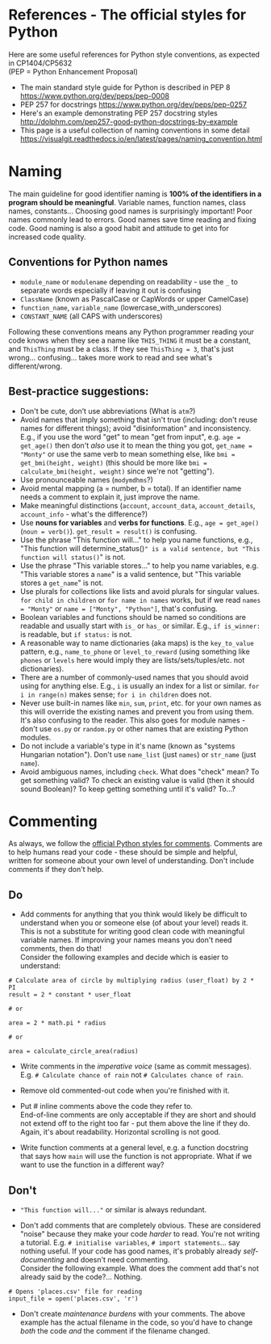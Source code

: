 # References - The official styles for Python
Here are some useful references for Python style conventions, as expected in CP1404/CP5632  
(PEP = Python Enhancement Proposal)

* The main standard style guide for Python is described in PEP 8 https://www.python.org/dev/peps/pep-0008
* PEP 257 for docstrings https://www.python.org/dev/peps/pep-0257
* Here's an example demonstrating PEP 257 docstring styles http://dolphm.com/pep257-good-python-docstrings-by-example
* This page is a useful collection of naming conventions in some detail https://visualgit.readthedocs.io/en/latest/pages/naming_convention.html

# Naming

The main guideline for good identifier naming is **100% of the identifiers in a program should be meaningful**. Variable names, function names, class names, constants... Choosing good names is surprisingly important! Poor names commonly lead to errors. Good names save time reading and fixing code. Good naming is also a good habit and attitude to get into for increased code quality.

## Conventions for Python names

- `module_name` or `modulename` depending on readability - use the `_` to separate words especially if leaving it out is confusing
- `ClassName` (known as PascalCase or CapWords or upper CamelCase)
- `function_name`, `variable_name` (lowercase_with_underscores)
- `CONSTANT_NAME` (all CAPS with underscores)

Following these conventions means any Python programmer reading your code knows when they see a name like `THIS_THING` it must be a constant, and `ThisThing` must be a class. If they see `ThisThing = 3`, that's just wrong... confusing... takes more work to read and see what's different/wrong.

## Best-practice suggestions:
- Don't be cute, don’t use abbreviations (What is `atm`?)
- Avoid names that imply something that isn't true (including: don't reuse names for different things); avoid "disinformation" and inconsistency. E.g., if you use the word "get" to mean "get from input", e.g. `age = get_age()` then don't _also_ use it to mean the thing you got, `get_name = "Monty"` or use the same verb to mean something else, like `bmi = get_bmi(height, weight)` (this should be more like `bmi = calculate_bmi(height, weight)` since we're not "getting").
- Use pronounceable names (`modymdhms`?)
- Avoid mental mapping (a = number, b = total). If an identifier name needs a comment to explain it, just improve the name.
- Make meaningful distinctions (`account`, `account_data`, `account_details`, `account_info` - what's the difference?)
- Use **nouns for variables** and **verbs for functions**. E.g., `age = get_age()` (`noun = verb()`). `get_result = result()` is confusing.
- Use the phrase "This function will..." to help you name functions, e.g., "This function will determine_status()`" is a valid sentence, but "This function will status()`" is not. 
- Use the phrase "This variable stores..." to help you name variables, e.g. "This variable stores a `name`" is a valid sentence, but "This variable stores a `get_name`" is not.
- Use plurals for collections like lists and avoid plurals for singular values. `for child in children` or `for name in names` works, but if we read `names = "Monty"` or `name = ["Monty", "Python"]`, that's confusing.
- Boolean variables and functions should be named so conditions are readable and usually start with `is_` or `has_` or similar. E.g., `if is_winner:` is readable, but `if status:` is not.
- A reasonable way to name dictionaries (aka maps) is the `key_to_value` pattern, e.g., `name_to_phone` or `level_to_reward` (using something like `phones` or `levels` here would imply they are lists/sets/tuples/etc. not dictionaries).
- There are a number of commonly-used names that you should avoid using for anything else. E.g., `i` is usually an index for a list or similar. `for i in range(n)` makes sense; `for i in children` does not.
- Never use built-in names like `min`, `sum`, `print`, etc. for your own names as this will override the existing names and prevent you from using them. It's also confusing to the reader. This also goes for module names - don't use `os.py` or `random.py` or other names that are existing Python modules.
- Do not include a variable's type in it's name (known as "systems Hungarian notation"). Don't use `name_list` (just `names`) or `str_name` (just `name`).
- Avoid ambiguous names, including `check`. What does "check" mean? To get something valid? To check an existing value is valid (then it should sound Boolean)? To keep getting something until it's valid? To...? 

# Commenting
As always, we follow the [official Python styles for comments](https://www.python.org/dev/peps/pep-0008/#id30).
Comments are to help humans read your code - these should be simple and helpful, written for someone about your own level of understanding. Don't include comments if they don't help.

## Do
* Add comments for anything that you think would likely be difficult to understand when you or someone else (of about your level) reads it. This is not a substitute for writing good clean code with meaningful variable names. If improving your names means you don't need comments, then do that!  
Consider the following examples and decide which is easier to understand:
```python3
# Calculate area of circle by multiplying radius (user_float) by 2 * PI
result = 2 * constant * user_float

# or

area = 2 * math.pi * radius

# or

area = calculate_circle_area(radius)
```

* Write comments in the *imperative voice* (same as commit messages). E.g. `# Calculate chance of rain` not `# Calculates chance of rain`. 

* Remove old commented-out code when you're finished with it.

* Put # inline comments above the code they refer to.  
End-of-line comments are only acceptable if they are short and should not extend off to the right too far - put them above the line if they do. Again, it's about readability. Horizontal scrolling is not good.

* Write function comments at a general level, e.g. a function docstring that says how `main` will use the function is not appropriate. What if we want to use the function in a different way?

## Don't
* `"This function will..."` or similar is always redundant. 

* Don't add comments that are completely obvious. These are considered "noise" because they make your code _harder_ to read. You're not writing a tutorial. E.g. `# initialise variables`, `# import statements`... say nothing useful.
If your code has good names, it's probably already *self-documenting* and doesn't need commenting.  
Consider the following example. What does the comment add that's not already said by the code?... Nothing. 
```python3
# Opens 'places.csv' file for reading
input_file = open('places.csv', 'r')
```

* Don't create *maintenance burdens* with your comments. The above example has the actual filename in the code, so you'd have to change *both* the code *and* the comment if the filename changed.
